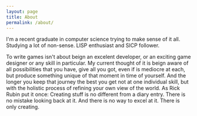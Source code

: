```yaml
---
layout: page
title: About
permalink: /about/
---
```


I'm a recent graduate in computer science trying to make sense of it all. 
Studying a lot of non-sense.
LISP enthusiast and SICP follower.

To write games isn't about beign an excelent developer, or an exciting game designer or any skill in particular. My current thought of it is beign aware of all possibilities that you have, give all you got, even if is mediocre at each, but produce something unique of that moment in time of yourself. And the longer you keep that journey the best you get not at one individual skill, but with the holistic process of refining your own view of the world. As Rick Rubin put it once: Creating stuff is no different from a diary entry. There is no mistake looking back at it. And there is no way to excel at it. There is only creating. 
